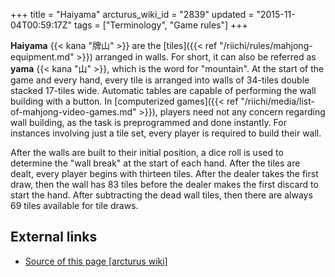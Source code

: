 +++
title = "Haiyama"
arcturus_wiki_id = "2839"
updated = "2015-11-04T00:59:17Z"
tags = ["Terminology", "Game rules"]
+++

**Haiyama** {{< kana "牌山" >}} are the [tiles]({{< ref "/riichi/rules/mahjong-equipment.md" >}})
arranged in walls. For short, it can also be referred as **yama** {{< kana "山" >}}, which is the
word for "mountain". At the start of the game and every hand, every tile is arranged into walls of
34-tiles double stacked 17-tiles wide. Automatic tables are capable of performing the wall building
with a button. In [computerized games]({{< ref "/riichi/media/list-of-mahjong-video-games.md" >}}),
players need not any concern regarding wall building, as the task is preprogrammed and done
instantly. For instances involving just a tile set, every player is required to build their wall.

After the walls are built to their initial position, a dice roll is used to determine the "wall
break" at the start of each hand. After the tiles are dealt, every player begins with thirteen
tiles. After the dealer takes the first draw, then the wall has 83 tiles before the dealer makes the
first discard to start the hand. After subtracting the dead wall tiles, then there are always 69
tiles available for tile draws.

## External links

- [Source of this page [arcturus wiki]](http://arcturus.su/wiki/Haiyama)
